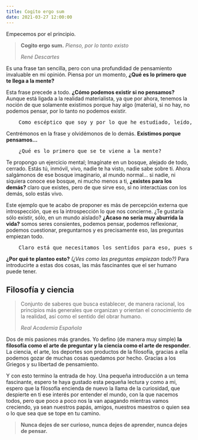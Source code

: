 ```yaml
---
title: Cogito ergo sum
date: 2021-03-27 12:00:00
---
```

<p>
	Empecemos por el principio.
</p>

<blockquote>
	<p>
		<strong>Cogito ergo sum.</strong> <em>Pienso, por lo tanto existo</em>
	</p>
	<cite>René Descartes</cite>
</blockquote>

<p>
	Es una frase tan sencilla, pero con una profundidad de pensamiento invaluable en mi opinión. Piensa por un momento, <strong>¿Qué es lo primero que te llega a la mente?</strong>
</p>

<p>
	Esta frase precede a todo. <strong>¿Cómo podemos existir si no pensamos? </strong>Aunque está ligada a la realidad materialista, ya que por ahora, tenemos la noción de que solamente existimos porque hay algo (materia), si no hay, no podemos pensar, por lo tanto no podemos existir.
</p>

<pre>
	Como escéptico que soy y por lo que he estudiado, leído, etc., etc., considero la posibilidad de que pueda existir algo más allá del plano material (puede ser otra dimensión, algo como el <em>mundo de las ideas</em> de Platón), pero bueno, ya esto es un tema aparte, sigamos con lo que planteo...
</pre>

<p>
	Centrémonos en la frase y olvidémonos de lo demás. <strong>Existimos porque pensamos…</strong>
</p>

<pre>
	¿Qué es lo primero que se te viene a la mente?
</pre>

<p>
	Te propongo un ejercicio mental; Imagínate en un bosque, alejado de todo, cerrado. Estás tú, inmóvil, vivo, nadie te ha visto, nadie sabe sobre ti. Ahora salgámonos de ese bosque imaginario, al mundo normal… si nadie, ni siquiera conoce ese bosque, ni mucho menos a ti, <strong>¿existes para los demás?</strong> claro que existes, pero de que sirve eso, si no interactúas con los demás, solo estás vivo.
</p>

<p>
	Este ejemplo que te acabo de proponer es más de percepción externa que introspección, que es la introspección lo que nos concierne. ¿Te gustaría sólo existir, sólo, en un mundo aislado? <strong>¿Acaso no sería muy aburrida la vida?</strong> somos seres consientes, podemos pensar, podemos reflexionar, podemos cuestionar, preguntarnos y es precisamente eso, las preguntas empiezan todo.
</p>

<pre>
	Claro está que necesitamos los sentidos para eso, pues son los sentidos los que nos proporcionan la información necesaria para llevar acabo el proceso reflexión o pensamiento crítico.
</pre>

<p>
	<strong>¿Por qué te planteo esto?</strong> <em>(¿Ves como las preguntas empiezan todo?)</em> Para introducirte a estas dos cosas, las más fascinantes que el ser humano puede tener.
</p>

<h2>Filosofía y ciencia</h2>

<blockquote>
	<p>
		Conjunto de saberes que busca establecer, de manera racional, los principios más generales que organizan y orientan el conocimiento de la realidad, así como el sentido del obrar humano.
	</p>
	<cite>Real Academia Española</cite>
</blockquote>

<p>
	Dos de mis pasiones más grandes. Yo defino (de manera muy simple) <strong>la filosofía como el arte de preguntar y la ciencia como el arte de responder</strong>. La ciencia, el arte, los deportes son productos de la filosofía, gracias a ella podemos gozar de muchas cosas quedamos por hecho. Gracias a los Griegos y su libertad de pensamiento.
</p>

<p>
	Y con esto termino la entrada de hoy. Una pequeña introducción a un tema fascinante, espero te haya gustado esta pequeña lectura y como a mi, espero que la filosofía encienda de nuevo la llama de la curiosidad, que despierte en ti ese interés por entender el mundo, con la que nacemos todos, pero que poco a poco nos la van apagando mientras vamos creciendo, ya sean nuestros papás, amigos, nuestros maestros o quien sea o lo que sea que se tope en tu camino.
</p>

<blockquote>
	<p>
		<strong>Nunca dejes de ser curioso, nunca dejes de aprender, nunca dejes de pensar.</strong>
	</p>
</blockquote>
